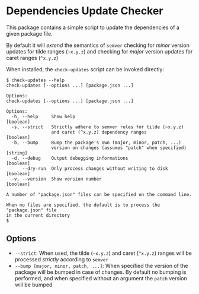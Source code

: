 Dependencies Update Checker
===========================

This package contains a simple script to update the dependencies of a given
package file.

By default it will _extend_ the semantics of `semver` checking for _minor_
version updates for tilde ranges (`~x.y.z`) and checking for _major_ version
updates for caret ranges (`^x.y.z`)

When installed, the `check-updates` script can be invoked directly:

```
$ check-updates --help
check-updates [--options ...] [package.json ...]

Options:
check-updates [--options ...] [package.json ...]

Options:
  -h, --help     Show help                                             [boolean]
  -s, --strict   Strictly adhere to semver rules for tilde (~x.y.z)
                 and caret (^x.y.z) dependency ranges                  [boolean]
  -b, --bump     Bump the package's own (major, minor, patch, ...)
                 version on changes (assumes "patch" when specified)    [string]
  -d, --debug    Output debugging informations                         [boolean]
      --dry-run  Only process changes without writing to disk          [boolean]
  -v, --version  Show version number                                   [boolean]

A number of "package.json" files can be specified on the command line.

When no files are specified, the default is to process the "package.json" file
in the current directory
$
```

Options
-------

* `--strict`: When used, the tilde (`~x.y.z`) and caret  (`^x.y.z`) ranges will
  be processed _strictly_ according to `semver`
* `--bump [major, minor, patch, ...]`: When specified the version of the package
  will be bumped in case of changes. By default no bumping is performed, and
  when specified without an argument the `patch` version will be bumped
